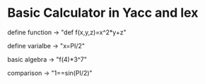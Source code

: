 # Basic Calculator in Yacc and lex

define function -> "def f(x,y,z)=x^2*y+z"

define varialbe -> "x=PI/2"

basic algebra -> "f(4)*3^7"

comparison -> "1==sin(PI/2)"
